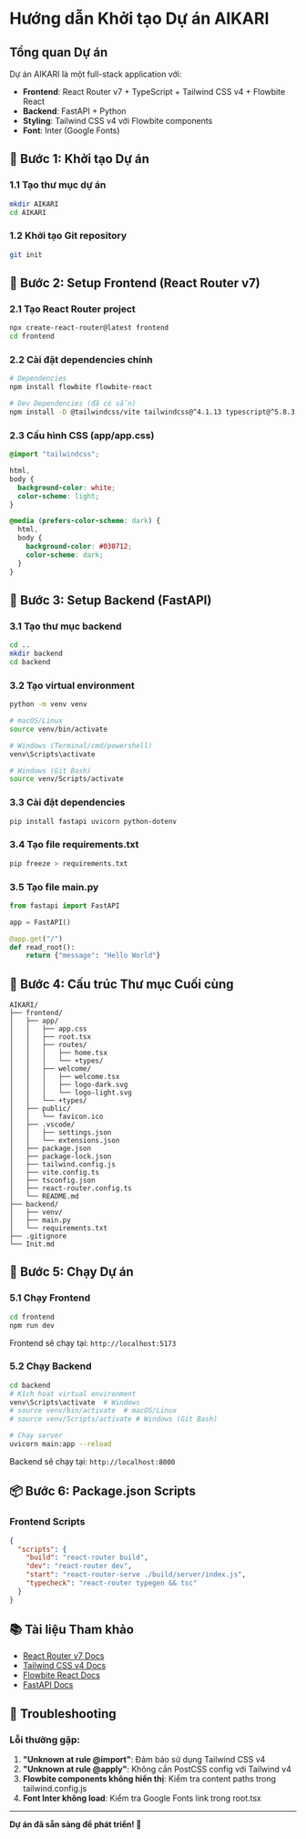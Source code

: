 # Hướng dẫn Khởi tạo Dự án AIKARI

## Tổng quan Dự án
Dự án AIKARI là một full-stack application với:
- **Frontend**: React Router v7 + TypeScript + Tailwind CSS v4 + Flowbite React
- **Backend**: FastAPI + Python
- **Styling**: Tailwind CSS v4 với Flowbite components
- **Font**: Inter (Google Fonts)

## 🚀 Bước 1: Khởi tạo Dự án

### 1.1 Tạo thư mục dự án
```bash
mkdir AIKARI
cd AIKARI
```

### 1.2 Khởi tạo Git repository
```bash
git init
```

## 🎨 Bước 2: Setup Frontend (React Router v7)

### 2.1 Tạo React Router project
```bash
npx create-react-router@latest frontend
cd frontend
```

### 2.2 Cài đặt dependencies chính
```bash
# Dependencies
npm install flowbite flowbite-react

# Dev Dependencies (đã có sẵn)
npm install -D @tailwindcss/vite tailwindcss@^4.1.13 typescript@^5.8.3
```
### 2.3 Cấu hình CSS (app/app.css)
```css
@import "tailwindcss";

html,
body {
  background-color: white;
  color-scheme: light;
}

@media (prefers-color-scheme: dark) {
  html,
  body {
    background-color: #030712;
    color-scheme: dark;
  }
}
```

## 🐍 Bước 3: Setup Backend (FastAPI)

### 3.1 Tạo thư mục backend
```bash
cd ..
mkdir backend
cd backend
```

### 3.2 Tạo virtual environment
```bash
python -m venv venv

# macOS/Linux
source venv/bin/activate

# Windows (Terminal/cmd/powershell)
venv\Scripts\activate

# Windows (Git Bash)
source venv/Scripts/activate
```

### 3.3 Cài đặt dependencies
```bash
pip install fastapi uvicorn python-dotenv
```

### 3.4 Tạo file requirements.txt
```bash
pip freeze > requirements.txt
```

### 3.5 Tạo file main.py
```python
from fastapi import FastAPI

app = FastAPI()

@app.get("/")
def read_root():
    return {"message": "Hello World"}
```

## 📁 Bước 4: Cấu trúc Thư mục Cuối cùng

```
AIKARI/
├── frontend/
│   ├── app/
│   │   ├── app.css
│   │   ├── root.tsx
│   │   ├── routes/
│   │   │   ├── home.tsx
│   │   │   └── +types/
│   │   ├── welcome/
│   │   │   ├── welcome.tsx
│   │   │   ├── logo-dark.svg
│   │   │   └── logo-light.svg
│   │   └── +types/
│   ├── public/
│   │   └── favicon.ico
│   ├── .vscode/
│   │   ├── settings.json
│   │   └── extensions.json
│   ├── package.json
│   ├── package-lock.json
│   ├── tailwind.config.js
│   ├── vite.config.ts
│   ├── tsconfig.json
│   ├── react-router.config.ts
│   └── README.md
├── backend/
│   ├── venv/
│   ├── main.py
│   └── requirements.txt
├── .gitignore
└── Init.md
```

## 🚀 Bước 5: Chạy Dự án

### 5.1 Chạy Frontend
```bash
cd frontend
npm run dev
```
Frontend sẽ chạy tại: `http://localhost:5173`

### 5.2 Chạy Backend
```bash
cd backend
# Kích hoạt virtual environment
venv\Scripts\activate  # Windows
# source venv/bin/activate  # macOS/Linux
# source venv/Scripts/activate # Windows (Git Bash)

# Chạy server
uvicorn main:app --reload
```
Backend sẽ chạy tại: `http://localhost:8000`

## 📦 Bước 6: Package.json Scripts

### Frontend Scripts
```json
{
  "scripts": {
    "build": "react-router build",
    "dev": "react-router dev",
    "start": "react-router-serve ./build/server/index.js",
    "typecheck": "react-router typegen && tsc"
  }
}
```

## 📚 Tài liệu Tham khảo

- [React Router v7 Docs](https://reactrouter.com/docs)
- [Tailwind CSS v4 Docs](https://tailwindcss.com/docs)
- [Flowbite React Docs](https://flowbite.com/docs/getting-started/react/)
- [FastAPI Docs](https://fastapi.tiangolo.com/)

## 🐛 Troubleshooting

### Lỗi thường gặp:

1. **"Unknown at rule @import"**: Đảm bảo sử dụng Tailwind CSS v4
2. **"Unknown at rule @apply"**: Không cần PostCSS config với Tailwind v4
3. **Flowbite components không hiển thị**: Kiểm tra content paths trong tailwind.config.js
4. **Font Inter không load**: Kiểm tra Google Fonts link trong root.tsx

---

**Dự án đã sẵn sàng để phát triển! 🎉**
